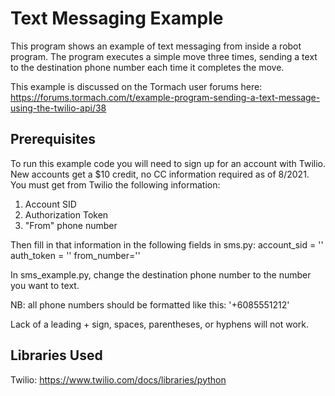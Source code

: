 # Text Messaging Example

This program shows an example of text messaging from inside a robot program.
The program executes a simple move three times, sending a text to the destination phone number each time it completes the move.

This example is discussed on the Tormach user forums here: https://forums.tormach.com/t/example-program-sending-a-text-message-using-the-twilio-api/38 

## Prerequisites
To run this example code you will need to sign up for an account with Twilio.  New accounts get a $10 credit, no CC information required as of 8/2021.  You must get from Twilio the following information:
1. Account SID
2. Authorization Token
3. "From" phone number

Then fill in that information in the following fields in sms.py:
account_sid = ''
auth_token = ''
from_number=''

In sms_example.py, change the destination phone number to the number you want to text.

NB: all phone numbers should be formatted like this:
'+6085551212'

Lack of a leading + sign, spaces, parentheses, or hyphens will not work.

## Libraries Used
Twilio: https://www.twilio.com/docs/libraries/python
